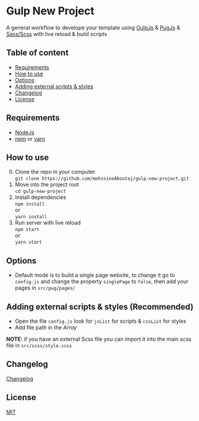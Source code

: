# Gulp New Project

A general workflow to develope your template using [GulpJs](https://gulpjs.com/) & [PugJs](https://pugjs.org/) & [Sass/Scss](https://sass-lang.com/) with live reload & build scripts

## Table of content
+ [Requirements](#Requirements)
+ [How to use](#How-to-use)
+ [Options](#Options)
+ [Adding external scripts & styles](#Adding-external-scripts-&-styles-(Recommended))
+ [Changelog](#Changelog)
+ [License](#License)

## Requirements
+ [NodeJs](https://nodejs.org)
+ [npm](https://npmjs.com) or [yarn](https://yarnpkg.com)

## How to use
0. Clone the repo in your computer <br>
``git clone https://github.com/mohssineAboutaj/gulp-new-project.git``
0. Move into the project root <br>
``cd gulp-new-project``
0. Install dependencies <br>
``npm install``
<br>or<br>
``yarn install``
0. Run server with live reload <br>
``npm start``
<br>or<br>
``yarn start``

## Options
+ Default mode is to build a single page website, to change it go to `config.js` and change the property `singlePage` to `false`, then add your pages in `src/pug/pages/`

## Adding external scripts & styles (Recommended)
+ Open the file `config.js` look for `jsList` for scripts & `cssList` for styles
+ Add file path in the *Array*

**NOTE:** if you have an external Scss file you can import it into the main scss file in `src/scss/style.scss`

## Changelog
[Changelog](./CHANGELOG.md)

## License
[MIT](http://en.wikipedia.org/wiki/mit_license)